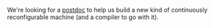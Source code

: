 We're looking for a [postdoc][] to help us build a new kind of continuously reconfigurable machine (and a compiler to go with it).

[postdoc]: https://capra.cs.cornell.edu/postdoc.html
